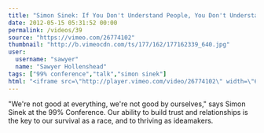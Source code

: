 ```yaml
---
title: "Simon Sinek: If You Don't Understand People, You Don't Understand Business"
date: 2012-05-15 05:31:52 00:00
permalink: /videos/39
source: "https://vimeo.com/26774102"
thumbnail: "http://b.vimeocdn.com/ts/177/162/177162339_640.jpg"
user:
  username: "sawyer"
  name: "Sawyer Hollenshead"
tags: ["99% conference","talk","simon sinek"]
html: "<iframe src=\"http://player.vimeo.com/video/26774102\" width=\"640\" height=\"480\" frameborder=\"0\" webkitAllowFullScreen mozallowfullscreen allowFullScreen></iframe>"
---
```


"We're not good at everything, we're not good by ourselves," says Simon Sinek at the 99% Conference. Our ability to build trust and relationships is the key to our survival as a race, and to thriving as ideamakers.